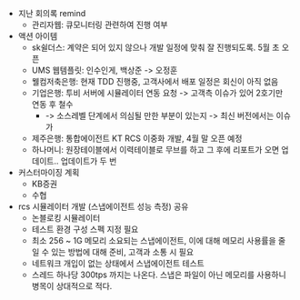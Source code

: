 - 지난 회의록 remind
	- 관리자웹: 큐모니터링 관련하여 진행 여부
- 액션 아이템
	- sk쉴더스: 계약은 되어 있지 않으나 개발 일정에 맞춰 잘 진행되도록. 5월 초 오픈
	- UMS 웹템플릿: 인수인게, 백상준 -> 오정훈
	- 웰컴저축은행: 현재 TDD 진행중, 고객사에서 배포 일정은 회신이 아직 없음
	- 기업은행: 투비 서버에 시뮬레이터 연동 요청 -> 고객측 이슈가 있어 2호기만 연동 후 철수
		- -> 소스레벨 단계에서 의심될 만한 부분이 있는지 -> 최신 버전에서는 이슈가 
	- 제주은행: 통합에이전트 KT RCS 이중화 개발, 4월 말 오픈 예정
	- 하나머니: 원장테이블에서 이력테이블로 무브를 하고 그 후에 리포트가 오면 업데이트.. 업데이트가 두 번
- 커스터마이징 계획
	- KB증권
	- 수협
- rcs 시뮬레이터 개발 (스냅에이전트 성능 측정) 공유
	- 논블로킹 시뮬레이터
	- 테스트 환경 구성 스펙 지정 필요
	- 최소 256 ~ 1G 메모리 소요되는 스냅에이전트, 이에 대해 메모리 사용률을 줄일 수 있는 방법에 대해 준비, 고객과 소통 시 필요
	- 네트워크 개입이 없는 상태에서 스냅에이전트 테스트
	- 스레드 하나당 300tps 까지는 나온다. 스냅은 파일이 아닌 메모리를 사용하니 병목이 상대적으로 적다.
